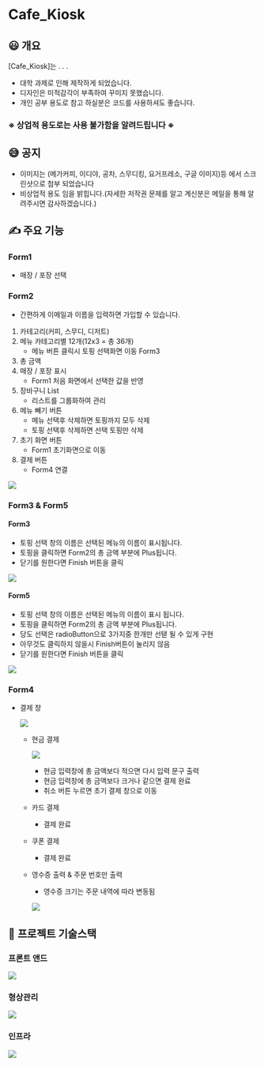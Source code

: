 # Cafe_Kiosk

## 😃 개요

[Cafe_Kiosk]는 . . .

- 대학 과제로 인해 제작하게 되었습니다.
- 디자인은 미적감각이 부족하여 꾸미지 못했습니다.
- 개인 공부 용도로 참고 하실분은 코드를 사용하셔도 좋습니다.
### ※ 상업적 용도로는 사용 불가함을 알려드립니다 ※

## 😅 공지
- 이미지는 (메가커피, 이디야, 공차, 스무디킹, 요거프레소, 구글 이미지)등 에서 스크린샷으로 첨부 되었습니다
- 비상업적 용도 임을 밝힙니다.(자세한 저작권 문제를 알고 계신분은 메일을 통해 알려주시면 감사하겠습니다.)

## ✍️ 주요 기능

### Form1
- 매장 / 포장 선택

### Form2
- 간편하게 이메일과 이름을 입력하면 가입할 수 있습니다.
1. 카테고리(커피, 스무디, 디저트)
2. 메뉴 카테고리별 12개(12x3 = 총 36개)
   - 메뉴 버튼 클릭시 토핑 선택화면 이동 Form3
4. 총 금액
5. 매장 / 포장 표시
   - Form1 처음 화면에서 선택한 값을 반영
7. 장바구니 List
   - 리스트를 그룹화하여 관리
8. 메뉴 빼기 버튼
   - 메뉴 선택후 삭제하면 토핑까지 모두 삭제
   - 토핑 선택후 삭제하면 선택 토핑만 삭제
9. 초기 화면 버튼
   - Form1 초기화면으로 이동
11. 결제 버튼
    - Form4 연결

<p align="left">
  <img src="https://github.com/lola161385/KioskCafe/assets/35729214/a7d94646-3ad7-46b0-b162-b46e0ae702e7">
</p>

### Form3 & Form5
#### Form3
- 토핑 선택 창의 이름은 선택된 메뉴의 이름이 표시됩니다.
- 토핑을 클릭하면 Form2의 총 금액 부분에 Plus됩니다.
- 닫기를 원한다면 Finish 버튼을 클릭
<p align="left">
  <img src="https://github.com/lola161385/KioskCafe/assets/35729214/659777c1-b791-4ef7-8d6a-8582a8b9d7d6">
</p>

#### Form5
- 토핑 선택 창의 이름은 선택된 메뉴의 이름이 표시 됩니다.
- 토핑을 클릭하면 Form2의 총 금액 부분에 Plus됩니다.
- 당도 선택은 radioButton으로 3가지중 한개만 선탣 될 수 있게 구현
- 아무것도 클릭하지 않을시 Finish버튼이 눌리지 않음
- 닫기를 원한다면 Finish 버튼을 클릭

<p align="left">
  <img src="https://github.com/lola161385/KioskCafe/assets/35729214/b3d4ac45-1987-49c6-aac8-ab3fc893f9ab">
</p>

### Form4
- 결제 창
  
  <p align="left">
     <img src="https://github.com/lola161385/KioskCafe/assets/35729214/3e8cb647-d01e-4770-aced-5642c9dabbbf">
  </p>
  
  - 현금 결제
      <p align="left">
        <img src="https://github.com/lola161385/KioskCafe/assets/35729214/b3d793fc-f8da-4de4-8dc8-37859b85d430">
      </p>
      
    - 현금 입력창에 총 금액보다 적으면 다시 입력 문구 출력
    - 현금 입력창에 총 금액보다 크거나 같으면 결제 완료
    - 취소 버튼 누르면 초기 결제 창으로 이동
  - 카드 결제
    - 결제 완료
  - 쿠폰 결제
    - 결제 완료
  - 영수증 출력 & 주문 번호만 출력
    - 영수증 크기는 주문 내역에 따라 변동됨
    <p align="left">
        <img src="https://github.com/lola161385/KioskCafe/assets/35729214/1f60f883-8a52-47d6-a80f-c46447388773">
    </p>
    
## 📀 프로젝트 기술스택

### 프론트 앤드

<img src="https://img.shields.io/badge/Csharp-512BD4?style=for-the-badge&logo=Csharp&logoColor=white" />

### 형상관리

<img src="https://img.shields.io/badge/Git-F05032?style=for-the-badge&logo=Git&logoColor=white">

### 인프라
<img src="https://img.shields.io/badge/Windows 10-30078D6?style=for-the-badge&logo=Windows 10&logoColor=white" />
